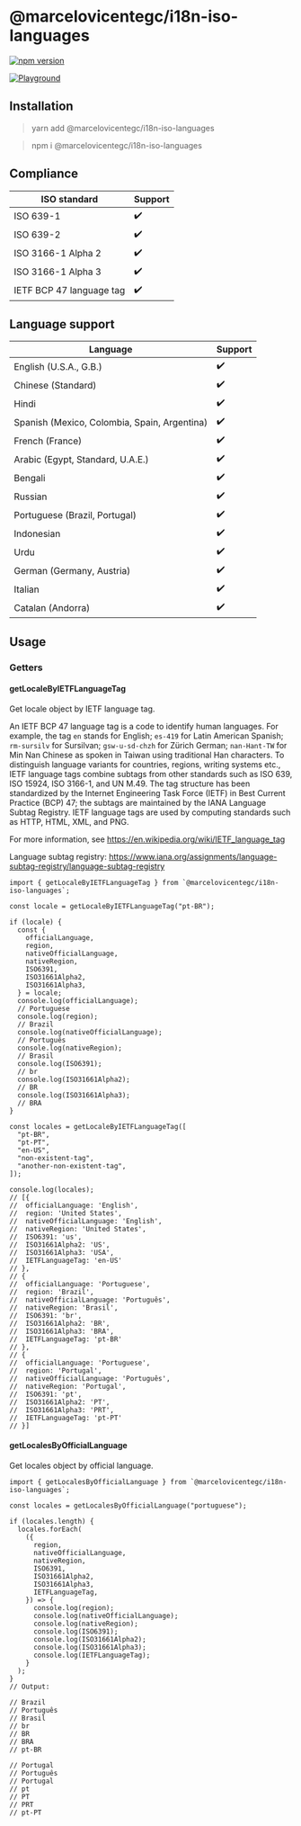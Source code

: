 # @marcelovicentegc/i18n-iso-languages

[![npm version](https://badge.fury.io/js/%40marcelovicentegc%2Fi18n-iso-languages.svg)](https://badge.fury.io/js/%40marcelovicentegc%2Fi18n-iso-languages)

[![Playground](https://img.shields.io/badge/-playground-success)](https://marcelovicentegc.github.io/i18n-iso-languages)

## Installation

> yarn add @marcelovicentegc/i18n-iso-languages

> npm i @marcelovicentegc/i18n-iso-languages

## Compliance

| ISO standard             | Support |
| ------------------------ | ------- |
| ISO 639-1                | ✔️      |
| ISO 639-2                | ✔️      |
| ISO 3166-1 Alpha 2       | ✔️      |
| ISO 3166-1 Alpha 3       | ✔️      |
| IETF BCP 47 language tag | ✔️      |

## Language support

| Language                                     | Support |
| -------------------------------------------- | ------- |
| English (U.S.A., G.B.)                       | ✔️      |
| Chinese (Standard)                           | ✔️      |
| Hindi                                        | ✔️      |
| Spanish (Mexico, Colombia, Spain, Argentina) | ✔️      |
| French (France)                              | ✔️      |
| Arabic (Egypt, Standard, U.A.E.)             | ✔️      |
| Bengali                                      | ✔️      |
| Russian                                      | ✔️      |
| Portuguese (Brazil, Portugal)                | ✔️      |
| Indonesian                                   | ✔️      |
| Urdu                                         | ✔️      |
| German (Germany, Austria)                    | ✔️      |
| Italian                                      | ✔️      |
| Catalan (Andorra)                            | ✔️      |

## Usage

### Getters

#### getLocaleByIETFLanguageTag

Get locale object by IETF language tag.

An IETF BCP 47 language tag is a code to identify human languages.
For example, the tag `en` stands for English; `es-419` for Latin American Spanish;
`rm-sursilv` for Sursilvan; `gsw-u-sd-chzh` for Zürich German; `nan-Hant-TW` for Min Nan Chinese as spoken in Taiwan using traditional Han characters.
To distinguish language variants for countries, regions, writing systems etc., IETF language tags combine subtags from other standards such as ISO 639, ISO 15924, ISO 3166-1, and UN M.49.
The tag structure has been standardized by the Internet Engineering Task Force (IETF) in Best Current Practice (BCP) 47; the subtags are maintained by the IANA Language Subtag Registry.
IETF language tags are used by computing standards such as HTTP, HTML, XML, and PNG.

For more information, see https://en.wikipedia.org/wiki/IETF_language_tag

Language subtag registry: https://www.iana.org/assignments/language-subtag-registry/language-subtag-registry

```tsx
import { getLocaleByIETFLanguageTag } from `@marcelovicentegc/i18n-iso-languages`;

const locale = getLocaleByIETFLanguageTag("pt-BR");

if (locale) {
  const {
    officialLanguage,
    region,
    nativeOfficialLanguage,
    nativeRegion,
    ISO6391,
    ISO31661Alpha2,
    ISO31661Alpha3,
  } = locale;
  console.log(officialLanguage);
  // Portuguese
  console.log(region);
  // Brazil
  console.log(nativeOfficialLanguage);
  // Português
  console.log(nativeRegion);
  // Brasil
  console.log(ISO6391);
  // br
  console.log(ISO31661Alpha2);
  // BR
  console.log(ISO31661Alpha3);
  // BRA
}

const locales = getLocaleByIETFLanguageTag([
  "pt-BR",
  "pt-PT",
  "en-US",
  "non-existent-tag",
  "another-non-existent-tag",
]);

console.log(locales);
// [{
//  officialLanguage: 'English',
//  region: 'United States',
//  nativeOfficialLanguage: 'English',
//  nativeRegion: 'United States',
//  ISO6391: 'us',
//  ISO31661Alpha2: 'US',
//  ISO31661Alpha3: 'USA',
//  IETFLanguageTag: 'en-US'
// },
// {
//  officialLanguage: 'Portuguese',
//  region: 'Brazil',
//  nativeOfficialLanguage: 'Português',
//  nativeRegion: 'Brasil',
//  ISO6391: 'br',
//  ISO31661Alpha2: 'BR',
//  ISO31661Alpha3: 'BRA',
//  IETFLanguageTag: 'pt-BR'
// },
// {
//  officialLanguage: 'Portuguese',
//  region: 'Portugal',
//  nativeOfficialLanguage: 'Português',
//  nativeRegion: 'Portugal',
//  ISO6391: 'pt',
//  ISO31661Alpha2: 'PT',
//  ISO31661Alpha3: 'PRT',
//  IETFLanguageTag: 'pt-PT'
// }]
```

#### getLocalesByOfficialLanguage

Get locales object by official language.

```tsx
import { getLocalesByOfficialLanguage } from `@marcelovicentegc/i18n-iso-languages`;

const locales = getLocalesByOfficialLanguage("portuguese");

if (locales.length) {
  locales.forEach(
    ({
      region,
      nativeOfficialLanguage,
      nativeRegion,
      ISO6391,
      ISO31661Alpha2,
      ISO31661Alpha3,
      IETFLanguageTag,
    }) => {
      console.log(region);
      console.log(nativeOfficialLanguage);
      console.log(nativeRegion);
      console.log(ISO6391);
      console.log(ISO31661Alpha2);
      console.log(ISO31661Alpha3);
      console.log(IETFLanguageTag);
    }
  );
}
// Output:

// Brazil
// Português
// Brasil
// br
// BR
// BRA
// pt-BR

// Portugal
// Português
// Portugal
// pt
// PT
// PRT
// pt-PT
```
